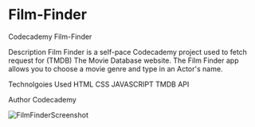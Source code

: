 # Film-Finder
Codecademy Film-Finder

Description
Film Finder is a self-pace Codecademy project used to fetch request for (TMDB) The Movie Database website. The Film Finder app allows you to choose a movie genre and type in an Actor's name. 

Technolgoies Used
HTML
CSS
JAVASCRIPT
TMDB API

Author
Codecademy

![FilmFinderScreenshot](https://user-images.githubusercontent.com/111025323/206323779-8e89f28d-86cc-499b-bcd8-8ce51efc2792.jpg)
